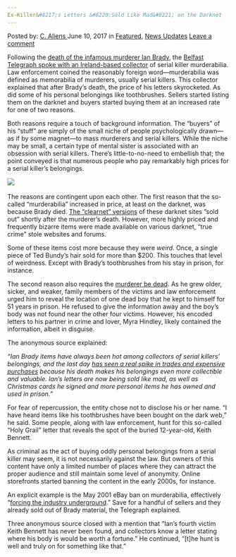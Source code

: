 ```yaml
---
Ex-Killer&#8217;s Letters &#8220;Sold Like Mad&#8221; on the Darknet
---
```

<article class="post-listing post-20511 post type-post status-publish format-standard has-post-thumbnail hentry  tag-darknet tag-exkillers tag-letters tag-mad ">
    <div class="post-inner">
        <span>Posted by: <a href="https://www.deepdotweb.com/author/caliens/" title="">C. Aliens </a></span>
    <span>June 10, 2017</span>
    <span>in <a href="https://www.deepdotweb.com/category/deepdot-news/" rel="category tag">Featured</a>, <a href="https://www.deepdotweb.com/category/news-updates/" rel="category tag">News Updates</a></span>
    <span><a href="https://www.deepdotweb.com/2017/06/10/ex-killers-letters-sold-like-mad-on-the-darknet/#respond">Leave a comment</a></span>
    </p>
    <div class="clear"></div>
    <div class="entry">
    <p>Following the <a href="http://www.irishmirror.ie/news/moors-murderer-ian-brady-79-10428388">death of the infamous murderer Ian Brady</a>, the <a href="http://www.belfasttelegraph.co.uk/news/uk/letters-of-evil-child-killer-brady-bought-on-dark-web-by-macabre-collectors-35743501.html">Belfast Telegraph spoke with an Ireland-based collector</a> of serial killer murderabilia. Law enforcement coined the reasonably foreign word—murderabilia was defined as memorabilia of murderers, usually serial killers. This collector explained that after Brady&#8217;s death, the price of his letters skyrocketed. As did some of his personal belongings like toothbrushes. Sellers started listing them on the darknet and buyers started buying them at an increased rate for one of two reasons.</p>
    <p>Both reasons require a touch of background information. The “buyers” of his &#8220;stuff” are simply of the small niche of people psychologically drawn—as if by some magnet—to mass murderers and serial killers. While the niche may be small, a certain type of mental sister is associated with an obsession with serial killers. There&#8217;s little-to-no-need to embellish that; the point conveyed is that numerous people who pay remarkably high prices for a serial killer’s belongings.</p>
    <p><img class="wp-image-20515 aligncenter" src="/imgs/2017/06/word-image-37.jpeg" srcset="/imgs/2017/06/word-image-37.jpeg 800w, /imgs/2017/06/word-image-37-300x200.jpeg 300w" sizes="(max-width: 800px) 100vw, 800px" /></p>
    <p>The reasons are contingent upon each other. The first reason that the so-called “murderabilia” increased in price, at least on the darknet, was because Brady died. <a href="https://www.deepdotweb.com/tag/web/">The “clearnet” versions</a> of these darknet sites ”sold out” shortly after the murderer’s death. However, more highly priced and frequently bizarre items were made available on various darknet, “true crime” stole websites and forums.</p>
    <p>Some of these items cost more because they were <em>weird</em>. Once, a single piece of Ted Bundy’s hair sold for more than $200. This touches that level of weirdness. Except with Brady’s toothbrushes from his stay in prison, for instance.</p>
    <p>The second reason also requires the <a href="https://www.deepdotweb.com/tag/Murder/">murderer be dead</a>. As he grew older, sicker, and weaker, family members of the victims and law enforcement urged him to reveal the location of one dead boy that he kept to himself for 51 years in prison. He refused to give the information away and the boy’s body was not found near the other four victims. However, his encoded letters to his partner in crime and lover, Myra Hindley, likely contained the information, albeit in disguise.</p>
    <p>The anonymous source explained:</p>
    <p><em>“Ian Brady items have always been hot among collectors of serial killers&#8217; belongings, and the last day </em><a href="https://www.deepdotweb.com/tag/price/"><em>has seen a real spike in trades and expensive purchases</em></a><em> because his death makes his belongings even more collectible and valuable. Ian&#8217;s letters are now being sold like mad, as well as Christmas cards he signed and more personal items he has owned and used in prison.”</em></p>
    <p>For fear of repercussion, the entity chose not to disclose his or her name. &#8220;I have heard items like his toothbrushes have been bought on the dark web,” he said. Some people, along with law enforcement, hunt for this so-called “Holy Grail” letter that reveals the spot of the buried 12-year-old, Keith Bennett.</p>
    <p>As criminal as the act of buying oddly personal belongings from a serial killer may seem, it is not necessarily against the law. But owners of this content have only a limited number of places where they can attract the proper audience and still maintain some level of anonymity. Online storefronts started banning the content in the early 2000s, for instance.</p>
    <p>An explicit example is the May 2001 eBay ban on murderabilia, effectively “<a href="https://www.deepdotweb.com/2013/10/28/updated-llist-of-hidden-marketplaces-tor-i2p/">forcing the industry underground</a>.” Save for a handful of sellers and they already sold out of Brady material, the Telegraph explained.</p>
    <p>Three anonymous source closed with a mention that &#8220;Ian&#8217;s fourth victim Keith Bennett has never been found, and collectors know a letter stating where his body is would be worth a fortune.” He continued, “[t]he hunt is well and truly on for something like that.”</p>
    </div>
    <span style="display:none"><a href="https://www.deepdotweb.com/tag/darknet/" rel="tag">darknet</a> <a href="https://www.deepdotweb.com/tag/exkillers/" rel="tag">exkillers</a> <a href="https://www.deepdotweb.com/tag/letters/" rel="tag">letters</a> <a href="https://www.deepdotweb.com/tag/mad/" rel="tag">mad</a> <a href="https://www.deepdotweb.com/tag/sold/" rel="tag">sold</a></span> <span style="display:none" class="updated">2017-06-10</span>
    <div style="display:none" class="vcard author" itemprop="author" itemscope itemtype="http://schema.org/Person"><strong class="fn" itemprop="name"><a href="https://www.deepdotweb.com/author/caliens/" title="Posts by C. Aliens" rel="author">C. Aliens</a></strong></div>
    </div>
</article>

